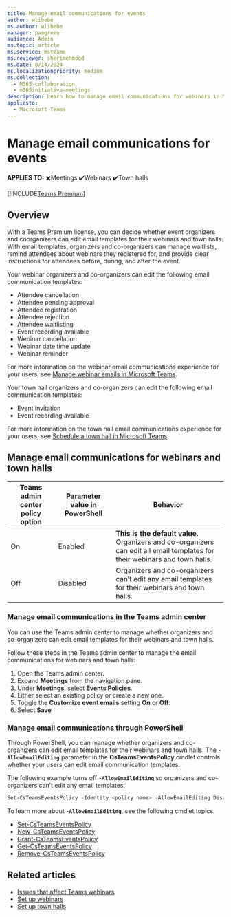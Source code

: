 ```yaml
---
title: Manage email communications for events
author: wlibebe
ms.author: wlibebe
manager: pamgreen
audience: Admin
ms.topic: article
ms.service: msteams
ms.reviewer: sherimehmood
ms.date: 8/14/2024
ms.localizationpriority: medium
ms.collection: 
  - M365-collaboration
  - m365initiative-meetings
description: Learn how to manage email communications for webinars in Microsoft Teams for admins.
appliesto: 
  - Microsoft Teams
---
```

# Manage email communications for events

**APPLIES TO:** ✖️Meetings ✔️Webinars ✔️Town halls

[!INCLUDE[Teams Premium](includes/teams-premium-ecm.md)]

## Overview

With a Teams Premium license, you can decide whether event organizers and coorganizers can edit email templates for their webinars and town halls. With email templates, organizers and co-organizers can manage waitlists, remind attendees about webinars they registered for, and provide clear instructions for attendees before, during, and after the event.

Your webinar organizers and co-organizers can edit the following email communication templates:

- Attendee cancellation
- Attendee pending approval
- Attendee registration
- Attendee rejection
- Attendee waitlisting
- Event recording available
- Webinar cancellation
- Webinar date time update
- Webinar reminder

For more information on the webinar email communications experience for your users, see [Manage webinar emails in Microsoft Teams](https://support.microsoft.com/office/manage-webinar-emails-in-microsoft-teams-d0006848-f707-494f-b0a4-eeebcbc723be).

Your town hall organizers and co-organizers can edit the following email communication templates:

- Event invitation
- Event recording available

For more information on the town hall email communications experience for your users, see [Schedule a town hall in Microsoft Teams](https://support.microsoft.com/office/schedule-a-town-hall-in-microsoft-teams-d493b5cc-9f61-4dac-8027-d837dafb7a4c#bkmk_town_hall_invites).

## Manage email communications for webinars and town halls

|Teams admin center policy option|Parameter value in PowerShell| Behavior|
|---------|---------|---------------|
|On|Enabled| **This is the default value.** Organizers and co-organizers can edit all email templates for their webinars and town halls. |
|Off|Disabled| Organizers and co-organizers can’t edit any email templates for their webinars and town halls.|

### Manage email communications in the Teams admin center

You can use the Teams admin center to manage whether organizers and co-organizers can edit email templates for their webinars and town halls.

Follow these steps in the Teams admin center to manage the email communications for webinars and town halls:

1. Open the Teams admin center.
2. Expand **Meetings** from the navigation pane.
3. Under **Meetings**, select **Events Policies**.
4. Either select an existing policy or create a new one.
5. Toggle the **Customize event emails** setting **On** or **Off**.
6. Select **Save**

### Manage email communications through PowerShell

Through PowerShell, you can manage whether organizers and co-organizers can edit email templates for their webinars and town halls. The **`-AllowEmailEditing`** parameter in the **CsTeamsEventsPolicy** cmdlet controls whether your users can edit email communication templates.

The following example turns off **`-AllowEmailEditing`** so organizers and co-organizers can’t edit any email templates:

```PowerShell
Set-CsTeamsEventsPolicy -Identity <policy name> -AllowEmailEditing Disabled
```

To learn more about **`-AllowEmailEditing`**, see the following cmdlet topics:

- [Set-CsTeamsEventsPolicy](/powershell/module/teams/set-csteamseventspolicy)
- [New-CsTeamsEventsPolicy](/powershell/module/teams/new-csteamseventspolicy)
- [Grant-CsTeamsEventsPolicy](/powershell/module/teams/grant-csteamseventspolicy)
- [Get-CsTeamsEventsPolicy](/powershell/module/teams/get-csteamseventspolicy)
- [Remove-CsTeamsEventsPolicy](/powershell/module/teams/remove-csteamseventspolicy)

## Related articles

- [Issues that affect Teams webinars](/microsoftteams/troubleshoot/meetings/issues-with-webinars)
- [Set up webinars](set-up-webinars.md)
- [Set up town halls](set-up-town-halls.md)

